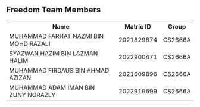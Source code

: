 <!DOCTYPE html>
<html>
<head>

</head>
<body>

<h2>Freedom Team Members</h2>

<table>
  <tr>
    <th>Name</th>
    <th>Matric ID</th>
    <th>Group</th>
  </tr>
  <tr>
    <td>MUHAMMAD FARHAT NAZMI BIN MOHD RAZALI</td>
    <td>2021829874</td>
    <td>CS2666A</td>
  </tr>
  <tr>
    <td>SYAZWAN HAZIM BIN LAZMAN HALIM</td>
    <td>2022900471</td>
    <td>CS2666A</td>
  </tr>
  <tr>
    <td>MUHAMMAD FIRDAUS BIN AHMAD AZIZAN</td>
    <td>2021609896</td>
    <td>CS2666A</td>
  </tr>
  <tr>
    <td>MUHAMMAD ADAM IMAN BIN ZUNY NORAZLY</td>
    <td>2022919699</td>
    <td>CS2666A</td>
  </tr>

</table>

</body>
</html>

